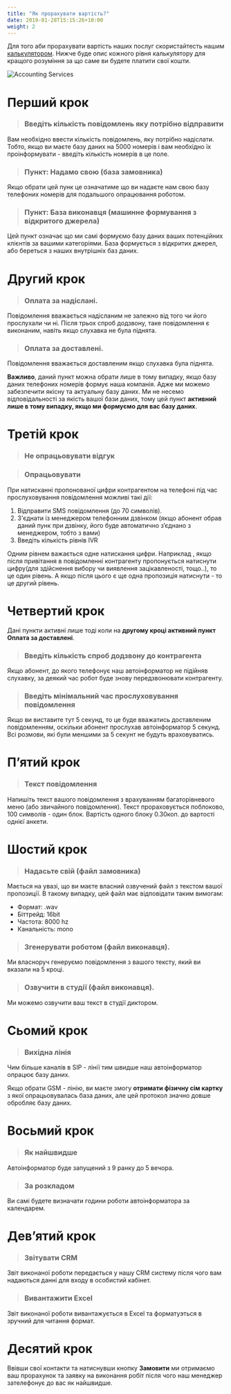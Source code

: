 ```yaml
---
title: "Як прорахувати вартість?"
date: 2019-01-28T15:15:26+10:00
weight: 2
---
```


Для того аби прорахувати вартість наших послуг скористайтесть нашим [калькулятором](https://z.osd24.com/calc_dialler/calc_dialer.php). Нижче буде опис кожного рівня калькулятору для кращого розуміння за що саме ви будете платити свої кошти.

![Accounting Services](/images/austin-distel-nGc5RT2HmF0-unsplash.jpg)

# Перший крок
> ### Введіть кількість повідомлень яку потрібно відправити

Вам необхідно ввести кількість повідомлень, яку потрібно надіслати. Тобто, якщо ви маєте базу даних на 5000 номерів і вам необхідно їх проінформувати - введіть кількість номерів в це поле.

> ### Пункт: Надамо свою (база замовника)

Якщо обрати цей пунк це означатиме що ви надаєте нам свою базу телефоних номерів для подальшого опрацювання роботом.

> ### Пункт: База виконавця (машинне формування з відкритого джерела)

Цей пункт означає що ми самі формуємо базу даних ваших потенційних клієнтів за вашими категоріями. База формується з відкритих джерел, або береться з наших внутрішніх баз даних.

# Другий крок

> ### Оплата за надіслані.

Повідомлення вважається надісланим не залежно від того чи його прослухали чи ні. Після трьох спроб додзвону, таке повідомлення є виконаним, навіть якщо слухавка не була піднята.

> ### Оплата за доставлені.

Повідомлення вважається доставленим якщо слухавка була піднята.

**Важливо**, даний пункт можна обрати лише в тому випадку, якщо базу даних телефоних номерів формує наша компанія. Адже ми можемо забезпечити якісну та актуальну базу даних. Ми не несемо відповідальності за якість вашої бази даних, тому цей пункт **активний лише в тому випадку, якщо ми формуємо для вас базу даних**. 

# Третій крок

> ### Не опрацьовувати відгук

> ### Опрацьовувати 

При натисканні пропонованої цифри контрагентом на телефоні під час прослуховування повідомлення можливі такі дії:
1. Відправити SMS повідомлення (до 70 символів).
2. З'єднати із менеджером телефонним дзвінком (якщо абонент обрав даний пунк при дзвінку, його буде автоматично зʼєднано з менеджером, тобто з вами)
3. Введіть кількість рівнів IVR

Одним рівнем важається одне натискання цифри.
Наприклад , якщо після привітання в повідомленні контрагенту пропонується натиснути цифру(для здійснення вибору чи виявлення зацікавленості, тощо..), то це один рівень. А якщо після цього є ще одна пропозиція натиснути - то це другий рівень.

# Четвертий крок

Дані пункти активні лише тоді коли на **другому кроці активний пункт Оплата за доставлені**.

> ### Введіть кількість спроб додзвону до контрагента

Якщо абонент, до якого телефонує наш автоінформатор не підійняв слухавку, за деякий час робот буде знову передзвонювати контрагенту.

> ### Введіть мінімальний час прослуховування повідомлення

Якщо ви виставите тут 5 секунд, то це буде вважатись доставленим повідомленням, оскільки абонент прослухав автоінформатор 5 секунд. Всі розмови, які були меншими за 5 секунт не будуть враховуватись. 

# Пʼятий крок

> ### Текст повідомлення

Напишіть текст вашого повідомлення з врахуванням багаторівневого меню (або звичайного повідомлення). Текст прораховується поблоково, 100 символів - один блок. Вартість одного блоку 0.30коп. до вартості однієї анкети.

# Шостий крок

> ### Надасьте свій (файл замовника)

Мається на увазі, що ви маєте власний озвучений файл з текстом вашої пропозиції. В такому випадку, цей файл має відповідати таким вимогам:

 - Формат: .wav
 - Біттрейд: 16bit
 - Частота: 8000 hz
 - Канальність: mono 

 > ### Згенерувати роботом (файл виконавця).

 Ми власноруч генеруємо повідомлення з вашого тексту, який ви вказали на 5 кроці.

 > ### Озвучити в студії (файл виконавця).

 Ми можемо озвучити ваш текст в студії диктором. 

# Сьомий крок

> ### Вихідна лінія

Чим більше каналів в SIP - лінії тим швидше наш автоінформатор опрацює базу даних.

Якщо обрати GSM - лінію, ви маєте змогу **отримати фізичну сім картку** з якої опрацьовувалась база даних, але цей протокол значно довше обробляє базу даних.


# Восьмий крок

> ### Як найшвидше

Автоінформатор буде запущений з 9 ранку до 5 вечора.

> ### За розкладом

Ви самі будете визначати години роботи автоінформатора за календарем.

# Девʼятий крок

> ### Звітувати CRM

Звіт виконаної роботи передається у нашу CRM систему після чого вам надаються данні для входу в особистий кабінет. 

> ### Вивантажити Excel

Звіт виконаної роботи вивантажується в Excel та форматуэться в зручний для читання формат. 

# Десятий крок

Ввівши свої контакти та натиснувши кнопку **Замовити** ми отримаємо ваш прорахунок та заявку на виконання робіт після чого наш менеджер зателефонує до вас як найшвидше.
